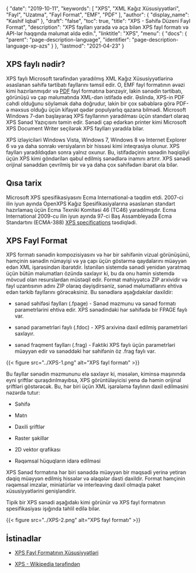 {
  "date": "2019-10-11",
  "keywords": [
"XPS",
"XML Kağız Xüsusiyyətləri",
"Fayl",
"Uzatma",
"Fayl Format",
"EMF",
"PDF"
],
  "author": {
    "display_name": "Kashif Iqbal"
},
  "draft": "false",
  "toc": true,
  "title": "XPS - Səhifə Düzeni Fayl Format",
  "description": "XPS faylları yarada və aça bilən XPS fayl formatı və API-lər haqqında məlumat əldə edin.",
  "linktitle": "XPS",
  "menu": {
    "docs": {
      "parent": "page-description-language",
      "identifier": "page-description-language-xp-azs"
}
},
  "lastmod": "2021-04-23"
}

## XPS faylı nədir?

XPS faylı Microsoft tərəfindən yaradılmış XML Kağız Xüsusiyyətlərinə əsaslanan səhifə tərtibatı fayllarını təmsil edir. O, EMF fayl formatının əvəzi kimi hazırlanmışdır və [PDF](/pdf/) fayl formatına bənzəyir, lakin sənədin tərtibatı, görünüşü və çap məlumatında XML-dən istifadə edir. Əslində, XPS-in PDF cəhdi olduğunu söyləmək daha doğrudur, lakin bir çox səbəblərə görə PDF-ə məxsus olduğu üçün kifayət qədər populyarlıq qazana bilmədi. Microsoft Windows 7-dən başlayaraq XPS fayllarının yaradılması üçün standart olaraq XPS Sənəd Yazıçısını təmin edir. Sənədi çap edərkən printer kimi Microsoft XPS Document Writer seçilərək XPS faylları yaradıla bilər.

XPS izləyiciləri Windows Vista, Windows 7, Windows 8 və Internet Explorer 6 və ya daha sonrakı versiyaların bir hissəsi kimi inteqrasiya olunur. XPS faylları yaradıldıqdan sonra yalnız oxunur. Bu, istifadəçinin sənədin həqiqiliyi üçün XPS kimi göndərilən qəbul edilmiş sənədlərə inamını artırır. XPS sənədi orijinal sənəddən çevrilmiş bir və ya daha çox səhifədən ibarət ola bilər.

## Qısa tarix ##

Microsoft XPS spesifikasiyasını Ecma International-a təqdim etdi. 2007-ci ilin iyun ayında OpenXPS Kağız Spesifikasiyalarına əsaslanan standart hazırlamaq üçün Ecma Texniki Komitəsi 46 (TC46) yaradılmışdır. Ecma International 2009-cu ilin iyun ayında 97-ci Baş Assambleyada Ecma Standartını (ECMA-388) [XPS specifications](https://www.ecma-international.org/publications-and-standards/standards/ecma-388/) təsdiqlədi.

## XPS Fayl Format ##

XPS formatı sənədin kompozisiyasını və hər bir səhifənin vizual görünüşünü, həmçinin sənədin nümayişi və ya çapı üçün göstərmə qaydalarını müəyyən edən XML işarəsindən ibarətdir. İstənilən sistemdə sənədi yenidən yaratmaq üçün bütün məlumatları özündə saxlayır ki, bu da onu həmin sistemdə mövcud olan resurslardan müstəqil edir. Format mahiyyətcə ZIP arxividir və fayl uzantısının adını ZIP olaraq dəyişdirsəniz, sənəd məlumatlarını ehtiva edən tərkib fayllarını görəcəksiniz. Bu sənədlərə aşağıdakılar daxildir:

* sənəd səhifəsi faylları (.fpage) - Sənəd məzmunu və sənəd formatı parametrlərini ehtiva edir. XPS sənədindəki hər səhifədə bir FPAGE faylı var.

* sənəd parametrləri faylı (.fdoc) - XPS arxivinə daxil edilmiş parametrləri saxlayır.

* sənəd fraqment faylları (.frag) - Faktiki XPS faylı üçün parametrləri müəyyən edir və sənəddəki hər səhifənin öz .frag faylı var.


{{< figure src="../XPS-1.png" alt="XPS fayl formatı" >}}

Bu fayllar sənədin məzmununu elə saxlayır ki, məsələn, kiminsə maşınında eyni şriftlər quraşdırılmayıbsa, XPS görüntüləyicisi yenə də həmin orijinal şriftləri göstərəcək. Bu, hər biri üçün XML işarələmə faylının daxil edilməsini nəzərdə tutur:

* Səhifə

* Mətn

* Daxili şriftlər

* Raster şəkillər

* 2D vektor qrafikası

* Rəqəmsal hüquqların idarə edilməsi


XPS Sənəd formatına hər biri sənəddə müəyyən bir məqsədi yerinə yetirən dəqiq müəyyən edilmiş hissələr və əlaqələr dəsti daxildir. Format həmçinin rəqəmsal imzalar, miniatürlər və interleaving daxil olmaqla paket xüsusiyyətlərini genişləndirir.

Tipik bir XPS sənədi aşağıdakı kimi görünür və XPS fayl formatının spesifikasiyası işığında təhlil edilə bilər.

{{< figure src="../XPS-2.png" alt="XPS fayl formatı" >}}


## İstinadlar ##

* [XPS Fayl Formatının Xüsusiyyətləri](https://www.ecma-international.org/publications-and-standards/standards/ecma-388/)

* [XPS - Wikipedia tərəfindən](https://en.wikipedia.org/wiki/Open_XML_Paper_Specification#Viewing_and_creating_XPS_documents)


